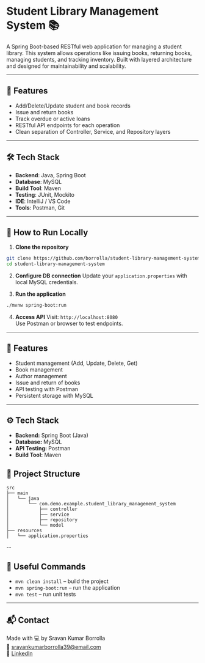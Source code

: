 # Student Library Management System 📚

A Spring Boot-based RESTful web application for managing a student library. This system allows operations like issuing books, returning books, managing students, and tracking inventory. Built with layered architecture and designed for maintainability and scalability.

---

## 🔧 Features

- Add/Delete/Update student and book records
- Issue and return books
- Track overdue or active loans
- RESTful API endpoints for each operation
- Clean separation of Controller, Service, and Repository layers

---

## 🛠️ Tech Stack

- **Backend**: Java, Spring Boot
- **Database**: MySQL
- **Build Tool**: Maven
- **Testing**: JUnit, Mockito
- **IDE**: IntelliJ / VS Code
- **Tools**: Postman, Git

---

## 🚀 How to Run Locally

1. **Clone the repository**
```bash
git clone https://github.com/borrolla/student-library-management-system.git
cd student-library-management-system
```

2. **Configure DB connection**
Update your `application.properties` with local MySQL credentials.

3. **Run the application**
```bash
./mvnw spring-boot:run
```

4. **Access API**
Visit: `http://localhost:8080`  
Use Postman or browser to test endpoints.

---

## 🚀 Features
- Student management (Add, Update, Delete, Get)
- Book management
- Author management
- Issue and return of books
- API testing with Postman
- Persistent storage with MySQL

---

## ⚙️ Tech Stack
- **Backend:** Spring Boot (Java)
- **Database:** MySQL
- **API Testing:** Postman
- **Build Tool:** Maven

## 📁 Project Structure

```
src
├── main
│   └── java
│       └── com.demo.example.student_library_management_system
│           ├── controller
│           ├── service
│           ├── repository
│           └── model
├── resources
│   └── application.properties
```

--

## 🔗 Useful Commands

- `mvn clean install` – build the project
- `mvn spring-boot:run` – run the application
- `mvn test` – run unit tests

---

## 📬 Contact

Made with 💻 by Sravan Kumar Borrolla  
📧 sravankumarborrolla39@email.com  
🔗 [LinkedIn](https://linkedin.com/in/sravankumarborolla)
